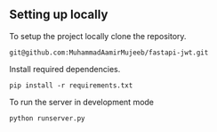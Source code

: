 
## Setting up locally

To setup the project locally clone the repository.

```shell
git@github.com:MuhammadAamirMujeeb/fastapi-jwt.git
```

Install required dependencies.

```shell
pip install -r requirements.txt
```

To run the server in development mode

```shell
python runserver.py
```
